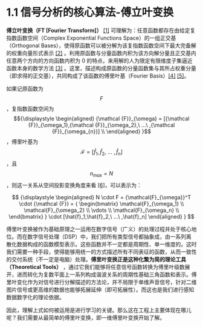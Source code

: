 
# 1.1 信号分析的核心算法-傅立叶变换

**傅立叶变换（FT [Fourier Transform]）** [\[1\]][ref] 可理解为：任意函数都存在由给定复指数函数空间（Complex Exponential Functions Space）的一组正交基（Orthogonal Bases），使得原函数可以被分解为该复指数函数空间下最大完备解的权重向量形式表示 [\[2\]][ref] 。利用原函数与分量函数内积为该方向解分量且正交基内任意两个方向的方向函数内积为 0 的特点，来用解的人为限定有限维度子集逼近函数本身的数学方法 [\[3\]][ref] 。这里，描述构成原函数的分量函数集与其所占权重分量（即求得的正交基），共同构成了该函数的傅里叶基（Fourier Basis）[\[4\]][ref] [\[5\]][ref]。

如果记原函数为 $$F$$，复指数函数空间为 $${\displaystyle 
 \begin{aligned}
   {\mathcal {F}}_{\omega} = [{\mathcal {F}}_{\omega_1},{\mathcal {F}}_{\omega_2},\ ...\ ,{\mathcal {F}}_{\omega_{n}}] \\
 \end{aligned}
}$$，傅里叶基为 $${\mathcal {F}} = [\hat{f}_1,\hat{f}_2,\ ...\ ,\hat{f}_n]$$，且 $$n_{max} = N$$，则这一关系从空间投影变换角度来看 [\[6\]][ref]，可以表示为：

$$
{\displaystyle 
 \begin{aligned}
   N \cdot F = {\mathcal{F}_{\omega}}^T \cdot {\mathcal {F}}   = 
   {
      \begin{bmatrix} 
         \mathcal{F}_{\omega_1}    \\
         \mathcal{F}_{\omega_2}    \\
         \vdots  \\
         \mathcal{F}_{\omega_n}     \\
      \end{bmatrix}
   } \cdot [\hat{f}_1,\hat{f}_2,\ ...\ ,\hat{f}_n]
 \end{aligned}
}
$$

傅里叶变换被作为基础原理之一运用在数字信号（广义）的处理过程并处于核心地位。而在数字信号处理（DSP）中，我们把所有类型信号都抽象成，由一系列离散化数据构成的函数模型表示。这些函数并不一定都是周期性、单一维度的。这时我们需要一种手段，使得能够用统一的方式描述所有不同表征的函数，从而一致性的交付系统（不一定是电脑）处理。**傅里叶变换正是这种化繁为简的理论工具（Theoretical Tools）** ，通过它我们能够将任意信号函数转换为傅里叶级数展开，进而转化为复数平面上一系列构成谐波关系的周期性基础三角函数和表示。傅里叶变化作为对信号进行分解描述的方法论，并不局限于单维声音信号，针对二维图片信号或更高维的数据也能够拓展延伸（即可拓展性）。而这也是我们进行感知数据数字化的理论依据。

因此，理解上式如何被运用是进行学习的关键。那么这在工程上主要体现在哪儿呢？我们需要从最简单的傅里叶变换，即一维傅里叶变换开始了解。


[ref]: References_1.md